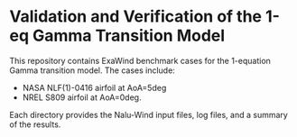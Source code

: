
# Validation and Verification of the 1-eq Gamma Transition Model

This repository contains ExaWind benchmark cases for the 1-equation Gamma transition model. The cases include:

- NASA NLF(1)-0416 airfoil at AoA=5deg
- NREL S809 airfoil at AoA=0deg.

Each directory provides the Nalu-Wind input files, log files, and a summary of the results.

